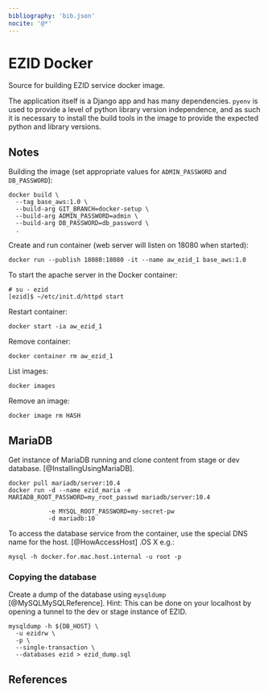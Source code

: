 ```yaml
---
bibliography: 'bib.json'
nocite: '@*'
---
```


# EZID Docker

Source for building EZID service docker image.

The application itself is a Django app and has many dependencies. `pyenv` is 
used to provide a level of python library version independence, and as such
it is necessary to install the build tools in the image to provide the expected
python and library versions.

## Notes

Building the image (set appropriate values for `ADMIN_PASSWORD` and `DB_PASSWORD`):

```
docker build \
  --tag base_aws:1.0 \
  --build-arg GIT_BRANCH=docker-setup \
  --build-arg ADMIN_PASSWORD=admin \
  --build-arg DB_PASSWORD=db_password \
  .
```

Create and run container (web server will listen on 18080 when started):

```
docker run --publish 18080:18080 -it --name aw_ezid_1 base_aws:1.0
```

To start the apache server in the Docker container:

```
# su - ezid
[ezid]$ ~/etc/init.d/httpd start
```


Restart container:

```
docker start -ia aw_ezid_1
```

Remove container:

```
docker container rm aw_ezid_1
```

List images:

```
docker images  
```

Remove an image:

```
docker image rm HASH
```

## MariaDB

Get instance of MariaDB running and clone content from stage or dev database. [@InstallingUsingMariaDB].

```
docker pull mariadb/server:10.4
docker run -d --name ezid_maria -e MARIADB_ROOT_PASSWORD=my_root_passwd mariadb/server:10.4
```


```docker run --name ezid-mariadb \
           -e MYSQL_ROOT_PASSWORD=my-secret-pw 
           -d mariadb:10
```


To access the database service from the container, use the special DNS name for the host. [@HowAccessHost] .OS X e.g.:

```
mysql -h docker.for.mac.host.internal -u root -p
```

### Copying the database

Create a dump of the database using `mysqldump` [@MySQLMySQLReference]. Hint: This can be done on your localhost by opening a tunnel to the dev or stage instance of EZID. 

```
mysqldump -h ${DB_HOST} \
  -u ezidrw \
  -p \
  --single-transaction \
  --databases ezid > ezid_dump.sql
```



## References


